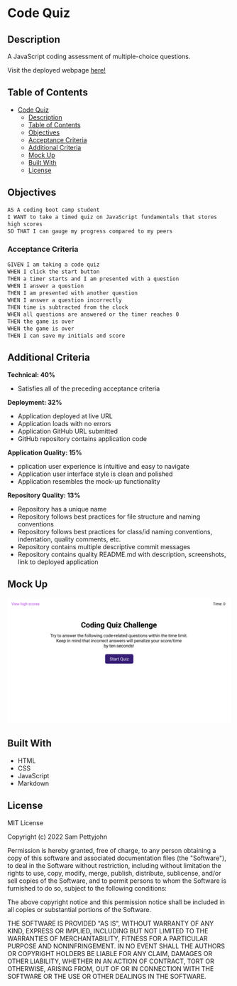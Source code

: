 # Code Quiz

## Description

A JavaScript coding assessment of multiple-choice questions. 

Visit the deployed webpage [here!](https://sam-pettyjohn.github.io/code-quiz/)

## Table of Contents

- [Code Quiz](#code-quiz)
  - [Description](#description)
  - [Table of Contents](#table-of-contents)
  - [Objectives](#objectives)
  - [Acceptance Criteria](#acceptance-criteria)
  - [Additional Criteria](#additional-criteria)
  - [Mock Up](#mock-up)
  - [Built With](#built-with)
  - [License](#license)

## Objectives
```
AS A coding boot camp student
I WANT to take a timed quiz on JavaScript fundamentals that stores high scores
SO THAT I can gauge my progress compared to my peers
```

### Acceptance Criteria

```
GIVEN I am taking a code quiz
WHEN I click the start button
THEN a timer starts and I am presented with a question
WHEN I answer a question
THEN I am presented with another question
WHEN I answer a question incorrectly
THEN time is subtracted from the clock
WHEN all questions are answered or the timer reaches 0
THEN the game is over
WHEN the game is over
THEN I can save my initials and score
```

## Additional Criteria

**Technical: 40%**

- Satisfies all of the preceding acceptance criteria

**Deployment: 32%**

- Application deployed at live URL
- Application loads with no errors
- Application GitHub URL submitted
- GitHub repository contains application code

**Application Quality: 15%**

- pplication user experience is intuitive and easy to navigate
- Application user interface style is clean and polished
- Application resembles the mock-up functionality

**Repository Quality: 13%**

- Repository has a unique name
- Repository follows best practices for file structure and naming conventions
- Repository follows best practices for class/id naming conventions, indentation, quality comments, etc.
- Repository contains multiple descriptive commit messages
- Repository contains quality README.md with description, screenshots, link to deployed application

## Mock Up
![mockup](./assets/images/mock-up.gif)

## Built With

- HTML
- CSS
- JavaScript
- Markdown

## License
MIT License

Copyright (c) 2022 Sam Pettyjohn

Permission is hereby granted, free of charge, to any person obtaining a copy
of this software and associated documentation files (the "Software"), to deal
in the Software without restriction, including without limitation the rights
to use, copy, modify, merge, publish, distribute, sublicense, and/or sell
copies of the Software, and to permit persons to whom the Software is
furnished to do so, subject to the following conditions:

The above copyright notice and this permission notice shall be included in all
copies or substantial portions of the Software.

THE SOFTWARE IS PROVIDED "AS IS", WITHOUT WARRANTY OF ANY KIND, EXPRESS OR
IMPLIED, INCLUDING BUT NOT LIMITED TO THE WARRANTIES OF MERCHANTABILITY,
FITNESS FOR A PARTICULAR PURPOSE AND NONINFRINGEMENT. IN NO EVENT SHALL THE
AUTHORS OR COPYRIGHT HOLDERS BE LIABLE FOR ANY CLAIM, DAMAGES OR OTHER
LIABILITY, WHETHER IN AN ACTION OF CONTRACT, TORT OR OTHERWISE, ARISING FROM,
OUT OF OR IN CONNECTION WITH THE SOFTWARE OR THE USE OR OTHER DEALINGS IN THE
SOFTWARE.
